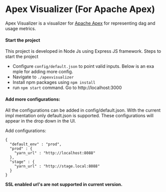 # Apex Visualizer (For Apache Apex)

Apex Visualizer is a visualizer for [Apache Apex](http://apex.apache.org/) for representing dag and usage metrics.

#### Start the project

This project is developed in Node Js using Express JS framework. Steps to start the project

- Configure `config/default.json` to point valid inputs. Below is an exa
mple for adding more config.
- Navigate to `./apexvisualizer`
- Install npm packages using `npm install`
- run `npm start` command. Go to http://localhost:3000

#### Add more configurations:

All the configurations can be added in config/default.json. With the current impl
mentation only default.json is supported. These configurations will appear in
the drop down in the UI.

Add configurations:

    {
      "default_env" : "prod",
      "prod" : {
        "yarn_url" : "http://localhost:8088"
      },
      "stage" : {
        "yarn_url" : "http://stage.local:8088"
      }
    }

**SSL enabled url's are not supported in current version.**
